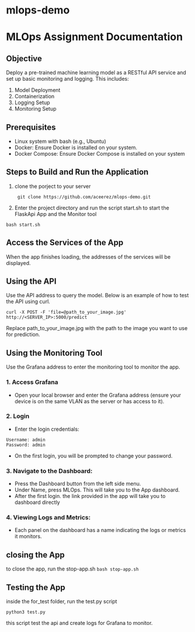 # mlops-demo
# MLOps Assignment Documentation
## Objective
Deploy a pre-trained machine learning model as a RESTful API service and set up basic monitoring and logging. This includes:
1. Model Deployment
2.	Containerization
3.	Logging Setup
4.	Monitoring Setup
## Prerequisites
* Linux system with bash (e.g., Ubuntu)
* Docker: Ensure Docker is installed on your system.
* Docker Compose: Ensure Docker Compose is installed on your system

## Steps to Build and Run the Application

1. clone the porject to your server
   
   ``` git clone https://github.com/aceerez/mlops-demo.git```

2. Enter the project directory and run the script start.sh to start the FlaskApi App and the Monitor tool 
   
```bash start.sh ```

## Access the Services of the App
When the app finishes loading, the addresses of the services will be displayed.
## Using the API
 Use the API address to query the model. Below is an example of how to test the API using curl.
 
 ``` curl -X POST -F 'file=@path_to_your_image.jpg' http://<SERVER_IP>:5000/predict ```
 
Replace path_to_your_image.jpg with the path to the image you want to use for prediction.

## Using the Monitoring Tool
Use the Grafana address to enter the monitoring tool to monitor the app.

 ### 1. Access Grafana
   * Open your local browser and enter the Grafana address (ensure your device is on the same VLAN as the server or has access to it).
### 2. Login
* Enter the login credentials:
```
Username: admin
Password: admin
```
* On the first login, you will be prompted to change your password.
### 3. Navigate to the Dashboard:
* Press the Dashboard button from the left side menu.
* Under Name, press MLOps. This will take you to the App dashboard.
* After the first login. the link provided in the app will take you to dashboard directly 
### 4. Viewing Logs and Metrics:
* Each panel on the dashboard has a name indicating the logs or metrics it monitors.

## closing the App
to close the app, run the stop-app.sh
```bash stop-app.sh```

## Testing the App
inside the for_test folder, run the test.py script 

``` python3 test.py ```

this script test the api and create logs for Grafana to monitor. 
